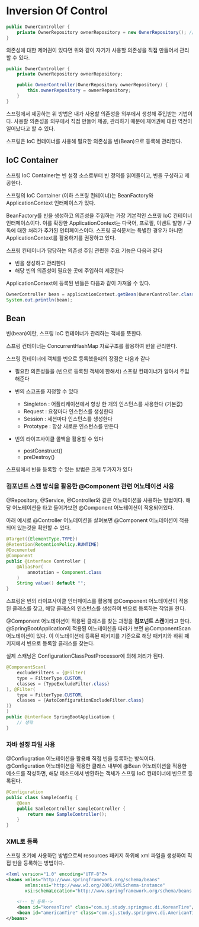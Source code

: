 # Inversion Of Control
```java
public OwnerController {
    private OwnerRepository ownerRepository = new OwnerRepository(); // 직접 만들어 주입
}
```
의존성에 대한 제어권이 있다면 위와 같이 자기가 사용할 의존성을 직접 만들어서 관리할 수 있다.

```java
public OwnerController {
    private OwnerRepository ownerRepository;

    public OwnerController(OwnerRepository ownerRepository) {
        this.ownerRepository = ownerRepository;
    }
}

```
스프링에서 제공하는 위 방법은 내가 사용할 의존성을 외부에서 생성해 주입받는 기법이다. 사용할 의존성을 외부에서 직접 만들어 제공, 관리하기 때문에 제어권에 대한 역전이 일어났다고 할 수 있다.

스프링은 IoC 컨테이너를 사용해 필요한 의존성을 빈(Bean)으로 등록해 관리한다. 

## IoC Container

스프링 IoC Container는 빈 설정 소스로부터 빈 정의를 읽어들이고, 빈을 구성하고 제공한다.

스프링의 IoC Container (이하 스프링 컨테이너)는 BeanFactory와 ApplicationContext 인터페이스가 있다.

BeanFactory를 빈을 생성하고 의존성을 주입하는 가장 기본적인 스프링 IoC 컨테이너 인터페이스이다. 이를 확장한 ApplicationContext는 다국어, 프로필, 이벤트 발행 / 구독에 대한 처리가 추가된 인터페이스이다. 스프링 공식문서는 특별한 경우가 아니면 ApplicationContext를 활용하기를 권장하고 있다.

스프링 컨테이너가 담당하는 의존성 주입 관련한 주요 기능은 다음과 같다
- 빈을 생성하고 관리한다 
- 해당 빈의 의존성이 필요한 곳에 주입하여 제공한다

ApplicationContext에 등록된 빈들은 다음과 같이 가져올 수 있다.
```java
OwnerController bean = applicationContext.getBean(OwnerController.class);
System.out.println(bean);
```

## Bean
빈(bean)이란, 스프링 IoC 컨테이너가 관리하는 객체를 뜻한다. 

스프링 컨테이너는 ConcurrentHashMap 자료구조를 활용하여 빈을 관리한다.

스프링 컨테이너에 객체를 빈으로 등록했을때의 장점은 다음과 같다
- 필요한 의존성들을 (빈으로 등록된 객체에 한해서) 스프링 컨테이너가 알아서 주입해준다
- 빈의 스코프를 지정할 수 있다
    - Singleton : 어플리케이션에서 항상 한 개의 인스턴스를 사용한다 (기본값)
    - Request : 요청마다 인스턴스를 생성한다
    - Session : 세션마다 인스턴스를 생성한다
    - Prototype : 항상 새로운 인스턴스를 만든다

- 빈의 라이프사이클 콜백을 활용할 수 있다
    - postConstruct()
    - preDestroy()

스프링에서 빈을 등록할 수 있는 방법은 크게 두가지가 있다

### 컴포넌트 스캔 방식을 활용한 @Component 관련 어노테이션 사용 
@Repository, @Service, @Controller와 같은 어노테이션을 사용하는 방법이다. 해당 어노테이션을 타고 들어가보면 @Component 어노테이션이 적용되어있다. 

아래 예시로 @Controller 어노테이션을 살펴보면 @Component 어노테이션이 적용되어 있는것을 확인할 수 있다.
```java
@Target({ElementType.TYPE})
@Retention(RetentionPolicy.RUNTIME)
@Documented
@Component
public @interface Controller {
    @AliasFor(
        annotation = Component.class
    )
    String value() default "";
}
```

스프링은 빈의 라이프사이클 인터페이스를 활용해 @Component 어노테이션이 적용된 클래스를 찾고, 해당 클래스의 인스턴스를 생성하여 빈으로 등록하는 작업을 한다. 

@Component 어노테이션이 적용된 클래스를 찾는 과정을 **컴포넌트 스캔**이라고 한다. @SpringBootApplication이 적용된 어노테이션을 따라가 보면 @ComponentScan 어노테이션이 있다. 이 이노테이션에 등록된 패키지를 기준으로 해당 패키지와 하위 패키지에서 빈으로 등록할 클래스를 찾는다.

실제 스캐닝은 ConfigurationClassPostProcessor에 의해 처리가 된다.
```java
@ComponentScan(
    excludeFilters = {@Filter(
    type = FilterType.CUSTOM,
    classes = {TypeExcludeFilter.class}
), @Filter(
    type = FilterType.CUSTOM,
    classes = {AutoConfigurationExcludeFilter.class}
)}
)
public @interface SpringBootApplication {
    // 생략
}
```

### 자바 설정 파일 사용
@Confiugration 어노테이션을 활용해 직접 빈을 등록하는 방식이다. @Configuration 어노테이션을 적용한 클래스 내부에 @Bean 어노테이션을 적용한 메소드를 작성하면, 해당 메소드에서 반환하는 객체가 스프링 IoC 컨테이너에 빈으로 등록된다.

```java
@Configuration
public class SampleConfig {
    @Bean
    public SamleController sampleController {
        return new SampleController();
    }
}
```

### XML로 등록
스프링 초기에 사용하던 방법으로써 resources 패키지 하위에 xml 파일을 생성하여 직접 빈을 등록하는 방법이다.

```xml
<?xml version="1.0" encoding="UTF-8"?>
<beans xmlns="http://www.springframework.org/schema/beans"
       xmlns:xsi="http://www.w3.org/2001/XMLSchema-instance"
       xsi:schemaLocation="http://www.springframework.org/schema/beans http://www.springframework.org/schema/beans/spring-beans.xsd">

    <!-- 빈 등록-->
    <bean id="koreanTire" class="com.sj.study.springmvc.di.KoreanTire"/>
    <bean id="americanTire" class="com.sj.study.springmvc.di.AmericanTire"/>
</beans>
```
